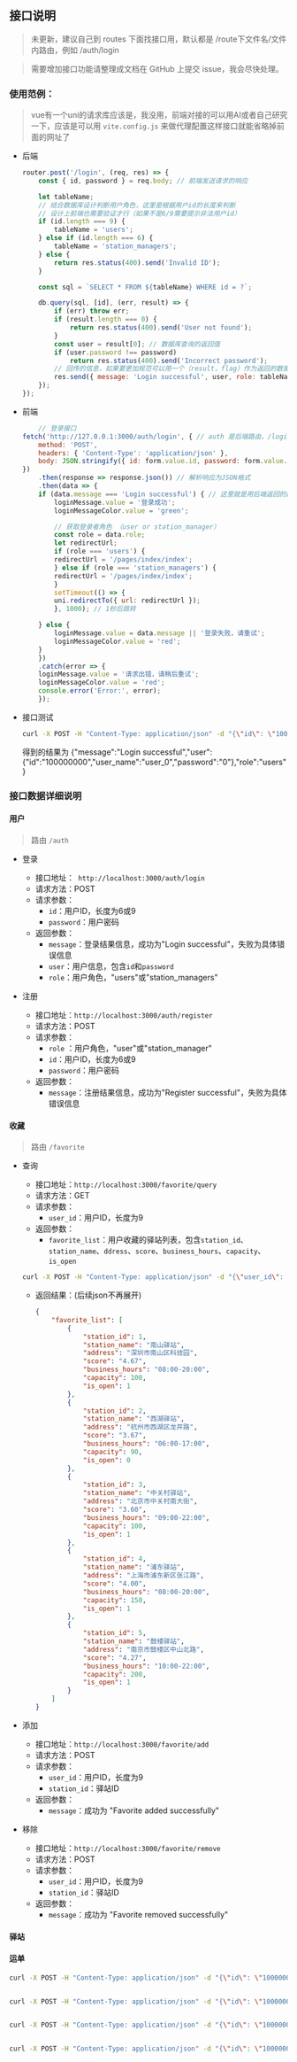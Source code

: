 ## 接口说明

> 未更新，建议自己到 routes 下面找接口用，默认都是 /route下文件名/文件内路由，例如 /auth/login

> 需要增加接口功能请整理成文档在 GitHub 上提交 issue，我会尽快处理。

### 使用范例：

> vue有一个uni的请求库应该是，我没用，前端对接的可以用AI或者自己研究一下，应该是可以用 `vite.config.js` 来做代理配置这样接口就能省略掉前面的网址了

+ 后端

    ```js
    router.post('/login', (req, res) => {
        const { id, password } = req.body; // 前端发送请求的响应

        let tableName;
        // 结合数据库设计判断用户角色，这里是根据用户id的长度来判断
        // 设计上前端也需要验证才行（如果不是6/9需要提示非法用户id）
        if (id.length === 9) {
            tableName = 'users';
        } else if (id.length === 6) {
            tableName = 'station_managers';
        } else {
            return res.status(400).send('Invalid ID');
        }

        const sql = `SELECT * FROM ${tableName} WHERE id = ?`;

        db.query(sql, [id], (err, result) => {
            if (err) throw err;
            if (result.length === 0) {
                return res.status(400).send('User not found');
            }
            const user = result[0]; // 数据库查询的返回值
            if (user.password !== password)
                return res.status(400).send('Incorrect password');
            // 回传的信息，如果要更加规范可以用一个（result，flag）作为返回的数据，不过需要前端自己来进一步解析数据
            res.send({ message: 'Login successful', user, role: tableName });
        });
    });
    ```

+ 前端

    ```js
        // 登录接口
    fetch('http://127.0.0.1:3000/auth/login', { // auth 是后端路由，/login 相当于后端路由下的子路由
        method: 'POST',
        headers: { 'Content-Type': 'application/json' },
        body: JSON.stringify({ id: form.value.id, password: form.value.password }) // 传递用户名和密码(请求参数)
    })
        .then(response => response.json()) // 解析响应为JSON格式
        .then(data => {
        if (data.message === 'Login successful') { // 这里就是用后端返回的数据来判断登录是否成功
            loginMessage.value = '登录成功';
            loginMessageColor.value = 'green';

            // 获取登录者角色 （user or station_manager）
            const role = data.role;
            let redirectUrl;
            if (role === 'users') {
            redirectUrl = '/pages/index/index';
            } else if (role === 'station_managers') {
            redirectUrl = '/pages/index/index';
            }
            setTimeout(() => {
            uni.redirectTo({ url: redirectUrl });
            }, 1000); // 1秒后跳转

        } else {
            loginMessage.value = data.message || '登录失败，请重试';
            loginMessageColor.value = 'red';
        }
        })
        .catch(error => {
        loginMessage.value = '请求出错，请稍后重试';
        loginMessageColor.value = 'red';
        console.error('Error:', error);
        });
    ```

+ 接口测试

    ```bash
    curl -X POST -H "Content-Type: application/json" -d "{\"id\": \"100000000\", \"password\": \"0\"}" http://localhost:3000/auth/login
    ```

    得到的结果为 {"message":"Login successful","user":{"id":"100000000","user_name":"user_0","password":"0"},"role":"users"}

### 接口数据详细说明

#### 用户

> 路由 `/auth`

+ 登录
    + 接口地址：` http://localhost:3000/auth/login`
    + 请求方法：POST
    + 请求参数：
        + `id`：用户ID，长度为6或9
        + `password`：用户密码
    + 返回参数：
        + `message`：登录结果信息，成功为"Login successful"，失败为具体错误信息
        + `user`：用户信息，包含`id`和`password`
        + `role`：用户角色，"users"或"station_managers"

+ 注册
    + 接口地址：`http://localhost:3000/auth/register`
    + 请求方法：POST
    + 请求参数：
        + `role` ：用户角色，"user"或"station_manager"
        + `id`：用户ID，长度为6或9
        + `password`：用户密码
    + 返回参数：
        + `message`：注册结果信息，成功为"Register successful"，失败为具体错误信息


#### 收藏

> 路由 `/favorite`

+ 查询
    + 接口地址：`http://localhost:3000/favorite/query`
    + 请求方法：GET
    + 请求参数：
        + `user_id`：用户ID，长度为9
    + 返回参数：
        + `favorite_list`：用户收藏的驿站列表，包含`station_id`、`station_name`、`ddress`、`score`、`business_hours`、`capacity`、`is_open`

    ```bash
    curl -X POST -H "Content-Type: application/json" -d "{\"user_id\": \"100000001\"}" http://localhost:3000/favorite/query
    ```

    + 返回结果：(后续json不再展开)

        ```json
        {
            "favorite_list": [
                {
                    "station_id": 1,
                    "station_name": "南山驿站",
                    "address": "深圳市南山区科技园",
                    "score": "4.67",
                    "business_hours": "08:00-20:00",
                    "capacity": 100,
                    "is_open": 1
                },
                {
                    "station_id": 2,
                    "station_name": "西湖驿站",
                    "address": "杭州市西湖区龙井路",
                    "score": "3.67",
                    "business_hours": "06:00-17:00",
                    "capacity": 90,
                    "is_open": 0
                },
                {
                    "station_id": 3,
                    "station_name": "中关村驿站",
                    "address": "北京市中关村南大街",
                    "score": "3.60",
                    "business_hours": "09:00-22:00",
                    "capacity": 100,
                    "is_open": 1
                },
                {
                    "station_id": 4,
                    "station_name": "浦东驿站",
                    "address": "上海市浦东新区张江路",
                    "score": "4.00",
                    "business_hours": "08:00-20:00",
                    "capacity": 150,
                    "is_open": 1
                },
                {
                    "station_id": 5,
                    "station_name": "鼓楼驿站",
                    "address": "南京市鼓楼区中山北路",
                    "score": "4.27",
                    "business_hours": "10:00-22:00",
                    "capacity": 200,
                    "is_open": 1
                }
            ]
        }
        ```

+ 添加
    + 接口地址：`http://localhost:3000/favorite/add`
    + 请求方法：POST
    + 请求参数：
        + `user_id`：用户ID，长度为9
        + `station_id`：驿站ID
    + 返回参数：
        + `message`：成功为 "Favorite added successfully"

+ 移除
    + 接口地址：`http://localhost:3000/favorite/remove`
    + 请求方法：POST
    + 请求参数：
        + `user_id`：用户ID，长度为9
        + `station_id`：驿站ID
    + 返回参数：
        + `message`：成功为 "Favorite removed successfully"

#### 驿站











#### 运单

```bash
curl -X POST -H "Content-Type: application/json" -d "{\"id\": \"100000001\"}" http://localhost:3000/waybill/history
```

```json

```


```bash
curl -X POST -H "Content-Type: application/json" -d "{\"id\": \"100000003\"}" http://localhost:3000/waybill/not_shipped
```

```json

```

```bash
curl -X POST -H "Content-Type: application/json" -d "{\"id\": \"100000001\"}" http://localhost:3000/waybill/pending_pickup
```

```json

```

```bash
curl -X POST -H "Content-Type: application/json" -d "{\"id\": \"100000001\"}" http://localhost:3000/waybill/in_transit
```

```json

```


```js


```







